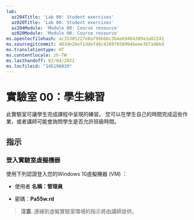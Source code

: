 ```yaml
---
lab:
  az204Title: 'Lab 00: Student exercises'
  az020Title: 'Lab 00: Student exercises'
  az204Module: 'Module 00: Course resource'
  az020Module: 'Module 00: Course resource'
ms.openlocfilehash: ac35305227e8a799bbbc3b4e69464309a3a02241
ms.sourcegitcommit: 403de26ef1ddef48c42697038994beee367a48bd
ms.translationtype: HT
ms.contentlocale: zh-TW
ms.lasthandoff: 02/04/2022
ms.locfileid: "145196039"
---
```

# <a name="lab-00-student-exercises"></a>實驗室 00：學生練習

此實驗室可讓學生完成課程中呈現的練習。 您可以在學生自己的時間完成這些作業，或者講師可能會詢問學生是否允許班級時間。

## <a name="instructions"></a>指示

### <a name="sign-in-to-the-lab-virtual-machine"></a>登入實驗室虛擬機器

使用下列認證登入您的Windows 10虛擬機器 (VM) ：

* 使用者 **名稱：管理員**

* 密碼：**Pa55w.rd**

> **注意**..連線到虛擬實驗室環境的指示將由講師提供。

